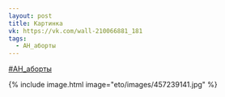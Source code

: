 ```yaml
---
layout: post
title: Картинка
vk: https://vk.com/wall-210066881_181
tags:
  - АН_аборты
---
```

[#АН_аборты](poisk.html#АН_аборты)

{% include image.html image="eto/images/457239141.jpg" %}